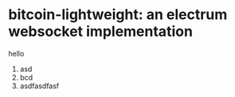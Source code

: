 <!--
key: test
name: bitcoin-lightweight: an electrum websocket implementation
tags: js,typescript,crypto
-->

# bitcoin-lightweight: an electrum websocket implementation

hello

1. asd
1. bcd
1. asdfasdfasf